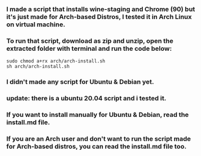 ### I made a script that installs wine-staging and Chrome (90) but it's just made for Arch-based Distros, I tested it in Arch Linux on virtual machine. 
### To run that script, download as zip and unzip, open the extracted folder with terminal and run the code below:
```
sudo chmod a+rx arch/arch-install.sh
sh arch/arch-install.sh
```
### I didn't made any script for Ubuntu & Debian yet. 
### update: there is a ubuntu 20.04 script and i tested it.
### If you want to install manually for Ubuntu & Debian, read the install.md file.
### If you are an Arch user and don't want to run the script made for Arch-based distros, you can read the install.md file too.
